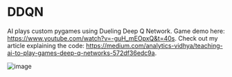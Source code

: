 # DDQN
AI plays custom pygames using Dueling Deep Q Network.
Game demo here: https://www.youtube.com/watch?v=-guH_mEOpxQ&t=40s. Check out my article explaining the code: https://medium.com/analytics-vidhya/teaching-ai-to-play-games-deep-q-networks-572df36edc9a.

![image](https://user-images.githubusercontent.com/56802713/190021178-7145988b-8936-4c20-9c81-b027b08b7c06.png)

